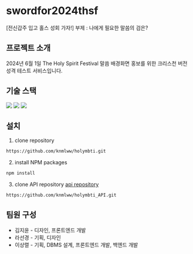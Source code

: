 # swordfor2024thsf 
 
[전신갑주 입고 홀스 성회 가자!] 부제 : 나에게 필요한 말씀의 검은?

## 프로젝트 소개
2024년 6월 1일 The Holy Spirit Festival 말씀 배경화면 홍보를 위한 크리스천 버전 성격 테스트 서비스입니다. 

## 기술 스택

<div align=left>
<img src="https://img.shields.io/badge/React-61DAFB?style=for-the-badge&logo=React&logoColor=white">
          <img src="https://img.shields.io/badge/Spring Boot-6DB33F?style=for-the-badge&logo=Spring Boot&logoColor=white">
          <img src="https://img.shields.io/badge/MariaDB-003545?style=for-the-badge&logo=MariaDB&logoColor=white">
</div>



## 설치

1. clone repository
```bash
https://github.com/knmlww/holymbti.git
```

2. install NPM packages
```bash
npm install
```
3. clone API repository [api repository](https://github.com/knmlww/holymbti_API)

```bash
https://github.com/knmlww/holymbti_API.git
```

## 팀원 구성

* 김지윤 - 디자인, 프론트엔드 개발
* 라선경 - 기획, 디자인
* 이상렬 - 기획, DBMS 설계, 프론트엔드 개발, 백엔드 개발

<!--
* [Name](Link) - Create README.md
* [이름](링크) - 무엇 무엇을 했어요
* [Name](Link) - Create README.md
-->
    
    
